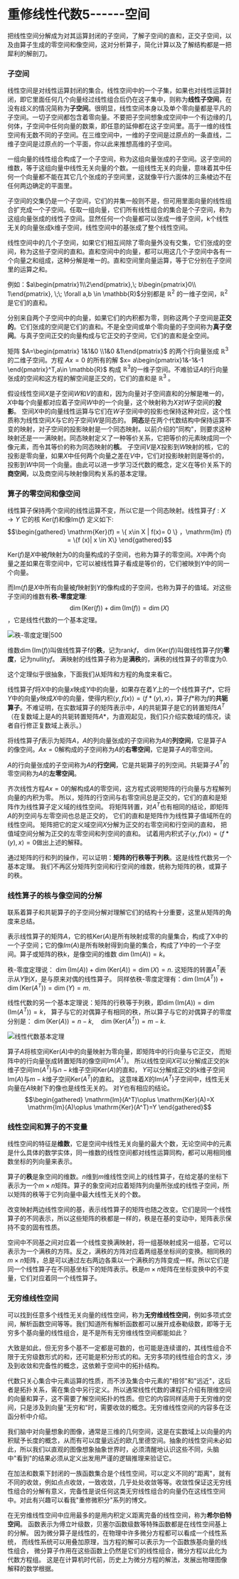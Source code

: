 # 重修线性代数5------空间

把线性空间分解成为对其运算封闭的子空间，了解子空间的直和，正交子空间，以及由算子生成的零空间和像空间，这对分析算子，简化计算以及了解结构都是一把犀利的解剖刀。

### 子空间

线性空间是对线性运算封闭的集合。线性空间中的一个子集，如果也对线性运算封闭，即它里面任何几个向量经过线性组合后仍在这子集中，则称为**线性子空间**，在没有歧义的情况简称为**子空间**。很明显，线性空间本身以及单个零向量都是平凡的子空间。一切子空间都包含着零向量。不要把子空间想象成空间中一个有边缘的几何体，子空间中任何向量的数乘，即任意的延伸都在这子空间里。高于一维的线性空间有无数不同的子空间。在三维空间中，一维的子空间是过原点的一条直线，二维子空间是过原点的一个平面，你以此来推想高维的子空间。

一组向量的线性组合构成了一个子空间，称为这组向量张成的子空间。这子空间的维数，等于这组向量中线性无关向量的个数。一组线性无关的向量，意味着其中任何一个向量都不能在其它几个张成的子空间里，这就像平行六面体的三条棱边不在任何两边确定的平面里。

子空间的交集仍是一个子空间，它们的并集一般则不是，但可用里面向量的线性组合扩充成一个子空间。任取一组向量，它们所有线性组合的集合是个子空间，称为这组向量张成的线性子空间。显然任何一个向量都可以张成一维子空间，k个线性无关的向量张成k维子空间，线性空间中的基张成了整个线性空间。

线性空间中的几个子空间，如果它们相互间除了零向量外没有交集，它们张成的空间，称为这些子空间的直和。直和空间中的向量，都可以用这几个子空间中各有一个向量之和组成，这种分解是唯一的。直和空间里向量运算，等于它分别在子空间里的运算之和。

例如：$a\begin{pmatrix}1\\2\end{pmatrix},\; b\begin{pmatrix}0\\ 1\end{pmatrix}, \;\; \forall  a,b \in \mathbb{R}$分别都是
$\mathbb{R}^2$ 的一维子空间，$\mathbb{R}^2$ 是它们的直和。

分别来自两个子空间中的向量，如果它们的内积都为零，则称这两个子空间是**正交的**。它们张成的空间是它们的直和。不是全空间或单个零向量的子空间称为**真子空间**。与真子空间正交的向量构成与它正交的子空间，它们的直和是全空间。

矩阵 $A=\begin{pmatrix} 1&1&0 \\1&0 &1\end{pmatrix}$ 的两个行向量张成
$\mathbb{R}^3$ 的二维子空间。方程 $Ax=0$ 的所有的解
$x= a\begin{pmatrix}1&-1&-1 \end{pmatrix}^T,a\in \mathbb{R}$ 构成
$\mathbb{R}^3$的一维子空间。不难验证$A$的行向量张成的空间和这方程的解空间是正交的，它们的直和是
$\mathbb{R}^3$ 。

假设线性空间$X$是子空间$W$和$V$的直和，因为向量对子空间直和的分解是唯一的，
$X$中每个向量都对应着子空间$W$中的一个向量，这个映射称为$X$对$W$子空间的**投影**。
空间$X$中的向量线性运算与它们在$W$子空间中的投影也保持这种对应，这个性质称为线性空间$X$与它的子空间$W$是同态的。
**同态**是在两个代数结构中保持运算不变的映射，对子空间的投影映射是一个同态映射。以前介绍的"同构"，则要求这种映射还是一一满映射。同态映射定义了一种等价关系，它把等价的元素映成同一个像元素，而令其等价的称为同态映射的**核**。
子空间$V$是$X$投影到$W$映射的核，它的投影是零向量，如果$X$中任何两个向量之差在$V$中，它们对投影映射则是等价的，投影到$W$中同一个向量。由此可以进一步学习泛代数的概念，定义在等价关系下的**商空间**，以及商空间与映射像同构关系的基本定理。

### 算子的零空间和像空间

线性算子保持两个空间的线性运算不变，所以它是一个同态映射。线性算子$f:X \to Y$
它的核 $\mathrm{Ker}(f)$和像$\mathrm{Im}(f)$ 定义如下: $$\begin{gathered}
        \mathrm{Ker}(f) = \{ x\in X | f(x)= 0 \} ，\mathrm{Im} (f) = \{f (x)| x \in X\}  
    \end{gathered}$$

$\mathrm{Ker}(f)$是$X$中被$f$映射为0的向量构成的子空间，也称为算子的零空间。$X$中两个向量之差如果在零空间中，它可以被线性算子看成是等价的，它们被映到$Y$中的同一个向量。

而$\mathrm{Im}(f)$是$X$中所有向量被$f$映射到$Y$的像构成的子空间，也称为算子的值域。对这些子空间的维数有**秩-零度定理**:
$$\dim(\mathrm{Ker}(f))+\dim (\mathrm{Im}(f))=\dim(X)$$，它是线性代数的一个基本定理。

![秩-零度定理|500](pic/160449rx8lvzcxlgan88va.png)

维数$\dim(\mathrm{Im}(f))$叫做线性算子f的**秩**，记为$\mathrm{rank} f$，
$\dim(\mathrm{Ker}(f))$叫做线性算子$f$的**零度**，记为$\mathrm{nullity} f$。
满映射的线性算子称为是**满秩**的，满秩的线性算子的零度为$0$.

这个定理似乎很抽象，下面我们从矩阵和方程的角度来看它。

线性算子$f$将$X$中的向量$x$映成$Y$中的向量，如果存在着$Y$上的一个线性算子$f*$，它将$Y$中的向量$y$映成$X$中的向量，使得内积$\left\langle y, f(x)\right\rangle = \left\langle f*(y), x\right\rangle$，算子$f*$称为$f$的**共轭算子**。不难证明，在实数域算子的矩阵表示中，$A$的共轭算子是它的转置矩阵$A^T$（在复数域上是A的共轭转置矩阵$A*$，为直观起见，我们只介绍实数域的情况，读者自行修正复数域上表示。）

将线性算子$f$表示为矩阵$A$，$A$的列向量张成的子空间称为$A$的**列空间**，它是算子A的像空间。$Ax=0$解构成的子空间称为$A$的**右零空间**，它是算子$A$的零空间。

$A$的行向量张成的子空间称为$A$的**行空间**，它是共轭算子的列空间。共轭算子$A^T$的零空间称为$A$的**左零空间**。

齐次线性方程$Ax=0$的解构成$A$的零空间，这方程式说明矩阵的行向量与方程解列向量的内积为零。
所以，矩阵的行空间与右零空间总是正交的，它们的直和是矩阵作为线性算子定义域的线性空间。
将矩阵转置，对$A^T$也有相同的结论，即矩阵$A$的列空间与左零空间也总是正交的，
它们的直和是矩阵作为线性算子值域所在的线性空间。
矩阵把它的定义域空间$X$分解为正交的右零空间和行空间的直和，
把值域空间分解为正交的左零空间和列空间的直和。
试着用内积式子$\left\langle y, f(x)\right\rangle = \left\langle f*(y), x\right\rangle = 0$做出上述的解释。

通过矩阵的行和列的操作，可以证明：**矩阵的行秩等于列秩**。这是线性代数另一个基本定理。
我们不再区分矩阵列空间和行空间的维数，统称为矩阵的秩，或算子的秩。

### 线性算子的核与像空间的分解

联系着算子和共轭算子的子空间分解对理解它们的结构十分重要，这里从矩阵的角度来总结。

表示线性算子的矩阵$A$，它的核$\mathrm{Ker}(A)$是所有映射成零的向量集合，构成了X中的一个子空间；它的像$Im(A)$是所有映射得到向量的集合，构成了$Y$中的一个子空间。算子或矩阵的秩k，是像空间的维数
$\dim(\mathrm{Im}(A)) = k$。

秩-零度定理说： $\dim(\mathrm{Im}(A))+\dim(\mathrm{Ker}(A)) = \dim(X) = n$.
这矩阵的转置$A^T$表示从$Y$到$X$，是与原来对偶的线性算子。
同样依秩-零度定理有：$\dim(\mathrm{Im}(A^T)) + \dim(\mathrm{Ker}(A^T)) = \dim(Y) = m$.

线性代数的另一个基本定理说：矩阵的行秩等于列秩，即$\dim(\mathrm{Im}(A)) = \dim(\mathrm{Im}(A^T)) = k$，
算子与它的对偶算子有相同的秩，所以算子与它的对偶算子的零度分别是：
$\dim(\mathrm{Ker}(A)) = n-k,\quad \dim(\mathrm{Ker}(A^T)) = m-k$.

![线性代数基本定理](pic/1604494yzy1do1yro41gva.png)

算子$A$将核空间$\mathrm{Ker}(A)$中的向量映射为零向量，即矩阵中的行向量与它正交，
而矩阵中的行向量张成转置矩阵的像空间$\mathrm{Im}(A^T)$。
所以线性空间$X$可以分解成正交的$k$维子空间$\mathrm{Im}(A^T)$与$n-k$维子空间$\mathrm{Ker}(A)$的直和，
$Y$可以分解成正交的$k$维子空间$\mathrm{Im}(A)$与$m-k$维子空间$\mathrm{Ker}(A^T)$的直和。
这意味着$X$的$\mathrm{Im}(A^T)$子空间中，线性无关向量在$A$映射下的像也是线性无关的。
对$Y$也有相应的结论。
$$\begin{gathered}
        \mathrm{Im}(A^T)\oplus \mathrm{Ker}(A)=X  \mathrm{Im}(A)\oplus \mathrm{Ker}(A^T)=Y
    \end{gathered}$$

### 线性空间和算子的不变量

线性空间的特征是**维数**，它是空间中线性无关向量的最大个数，无论空间中的元素是什么具体的数学实体，同一维数的线性空间都对线性运算同构，都可以用相同维数坐标的列向量来表示。

算子的**秩**是象空间的维数。$n$维到$m$维线性空间上的线性算子，在给定基的坐标下表示为一个$m\times n$矩阵。算子的象空间对应着矩阵列向量所张成的线性子空间，所以矩阵的秩等于它列向量中最大线性无关的个数。

改变映射两边线性空间的基，表示线性算子的矩阵也随之改变。它们是同一个线性算子的不同表示，所以这些矩阵的秩都是一样的，秩是在基的变动中，矩阵表示保持不变的固有性质。

空间中不同基之间对应着一个线性变换满映射，将一组基映射成另一组基，它可以表示为一个满秩的方阵。反之，满秩的方阵对应着两组基坐标间的变换。相同秩的$m\times n$矩阵，总是可以通过左右两边各乘以一个满秩的方阵变成一样。所以它们是同一个线性算子在不同基坐标下的矩阵表示。秩是$m\times n$矩阵在坐标变换中的不变量，它们对应着同一个线性算子。

### 无穷维线性空间

可以找到任意多个线性无关向量的线性空间，称为**无穷维线性空间**，例如多项式空间，解析函数空间等等。我们知道所有解析函数都可以展开成泰勒级数，即等于无穷多个基向量的线性组合，是不是所有无穷维线性空间都能如此？

大致是如此，但无穷多个基不一定都是可数的，也可能是连续谱的，其线性组合不限于无穷级数形式的和，还可能是积分形式的和。无穷多项的线性组合的含义，涉及到收敛和完备性的概念，这依赖于空间中的拓扑结构。

代数只关心集合中元素运算的性质，而不涉及集合中元素的"相邻"和"远近"，这后者是拓扑关系，需在集合中另行定义。所以通常线性代数的课程只介绍有限维空间的向量和算子，这不需要了解空间拓扑的性质。但它的内容同样适用于无穷维的空间，只是涉及到向量"无穷和"时，需要收敛的概念。无穷维线性空间的内容多在泛函分析中介绍。

我们脑中对向量想象的图像，通常是三维的几何空间，这是在实数域上以向量的内积赋予长度的概念，从而有可以度量远近的欧几里德空间。抽象的线性空间未必如此，所以我们以直观的图像想象抽象世界时，必须清醒地认识这些不同，头脑中"看到"的结果必须从定义出发用严谨的逻辑推理来验证它。

在加法和数乘下封闭的一族函数集合是个线性空间，可以定义不同的"距离"，就有不同的收敛，例如点点收敛，一致收敛，几乎处处收敛等等。收敛性保证这无穷线性组合的分解有意义，完备性是说任何这类无穷线性组合的向量仍在这线性空间中。对此有兴趣可以看我"重修微积分"系列的博文。

在无穷维线性空间中应用最多的是用内积定义距离完备的线性空间，称为**希尔伯特空间**。
函数表示为傅立叶级数，贝塞尔函数级数等特殊函数都是在线性空间基上的分解。
因为微分算子是线性的，在物理中许多微分方程都可以看成一个线性系统，
而线性系统可以用叠加原理，当方程的解可以表示为一个函数族基向量的线性组合，
微分算子作用在这些函数上仍然是它们的线性组合，微分方程以此化为代数方程组。
这是在计算机时代前，历史上为微分方程的解法，发展出物理图像解释的数学根据。
